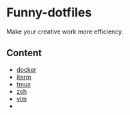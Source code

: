 # Funny-dotfiles

Make your creative work more efficiency.


## Content

* [docker](#docker)
* [iterm](#iterm)
* [tmux](#tmux)
* [zsh](#zsh)
* [vim](#vim)
* []()

##






